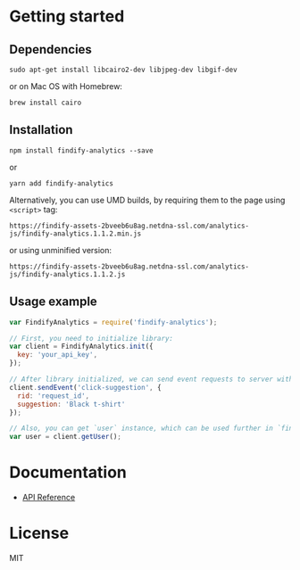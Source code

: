 # Getting started

## Dependencies

```
sudo apt-get install libcairo2-dev libjpeg-dev libgif-dev
```

or on Mac OS with Homebrew:

```
brew install cairo
```

## Installation
```
npm install findify-analytics --save
```
or
```
yarn add findify-analytics
```
Alternatively, you can use UMD builds, by requiring them to the page using `<script>` tag:
```
https://findify-assets-2bveeb6u8ag.netdna-ssl.com/analytics-js/findify-analytics.1.1.2.min.js
```
or using unminified version:
```
https://findify-assets-2bveeb6u8ag.netdna-ssl.com/analytics-js/findify-analytics.1.1.2.js
```

## Usage example
```javascript
var FindifyAnalytics = require('findify-analytics');

// First, you need to initialize library:
var client = FindifyAnalytics.init({
  key: 'your_api_key',
});

// After library initialized, we can send event requests to server with `client` instance. Let's perform click-suggestion request:
client.sendEvent('click-suggestion', {
  rid: 'request_id',
  suggestion: 'Black t-shirt'
});

// Also, you can get `user` instance, which can be used further in `findify-sdk` library:
var user = client.getUser();
```

# Documentation
- [API Reference](https://findify.readme.io/reference#analytics-js-introduction)

# License
MIT
